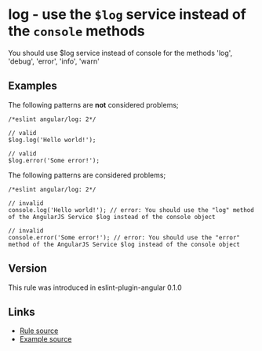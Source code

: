 <!-- WARNING: Generated documentation. Edit docs and examples in the rule and examples file ('rules/log.js', 'examples/log.js'). -->

# log - use the `$log` service instead of the `console` methods

You should use $log service instead of console for the methods 'log', 'debug', 'error', 'info', 'warn'

## Examples

The following patterns are **not** considered problems;

    /*eslint angular/log: 2*/

    // valid
    $log.log('Hello world!');

    // valid
    $log.error('Some error!');

The following patterns are considered problems;

    /*eslint angular/log: 2*/

    // invalid
    console.log('Hello world!'); // error: You should use the "log" method of the AngularJS Service $log instead of the console object

    // invalid
    console.error('Some error!'); // error: You should use the "error" method of the AngularJS Service $log instead of the console object

## Version

This rule was introduced in eslint-plugin-angular 0.1.0

## Links

* [Rule source](../rules/log.js)
* [Example source](../examples/log.js)
